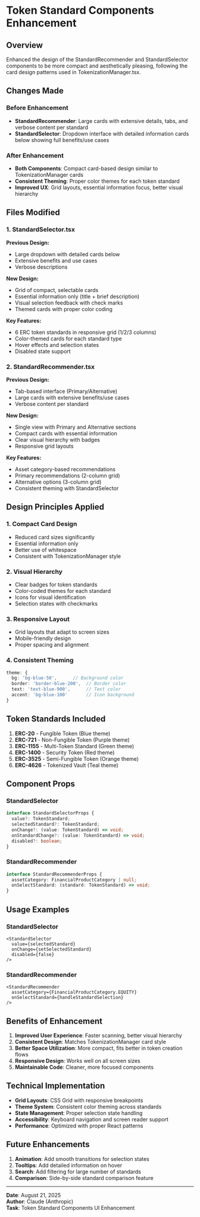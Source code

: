 # Token Standard Components Enhancement

## Overview
Enhanced the design of the StandardRecommender and StandardSelector components to be more compact and aesthetically pleasing, following the card design patterns used in TokenizationManager.tsx.

## Changes Made

### Before Enhancement
- **StandardRecommender**: Large cards with extensive details, tabs, and verbose content per standard
- **StandardSelector**: Dropdown interface with detailed information cards below showing full benefits/use cases

### After Enhancement
- **Both Components**: Compact card-based design similar to TokenizationManager cards
- **Consistent Theming**: Proper color themes for each token standard
- **Improved UX**: Grid layouts, essential information focus, better visual hierarchy

## Files Modified

### 1. StandardSelector.tsx
**Previous Design:**
- Large dropdown with detailed cards below
- Extensive benefits and use cases
- Verbose descriptions

**New Design:**
- Grid of compact, selectable cards
- Essential information only (title + brief description)
- Visual selection feedback with check marks
- Themed cards with proper color coding

**Key Features:**
- 6 ERC token standards in responsive grid (1/2/3 columns)
- Color-themed cards for each standard type
- Hover effects and selection states
- Disabled state support

### 2. StandardRecommender.tsx
**Previous Design:**
- Tab-based interface (Primary/Alternative)
- Large cards with extensive benefits/use cases
- Verbose content per standard

**New Design:**
- Single view with Primary and Alternative sections
- Compact cards with essential information
- Clear visual hierarchy with badges
- Responsive grid layouts

**Key Features:**
- Asset category-based recommendations
- Primary recommendations (2-column grid)
- Alternative options (3-column grid)
- Consistent theming with StandardSelector

## Design Principles Applied

### 1. Compact Card Design
- Reduced card sizes significantly
- Essential information only
- Better use of whitespace
- Consistent with TokenizationManager style

### 2. Visual Hierarchy
- Clear badges for token standards
- Color-coded themes for each standard
- Icons for visual identification
- Selection states with checkmarks

### 3. Responsive Layout
- Grid layouts that adapt to screen sizes
- Mobile-friendly design
- Proper spacing and alignment

### 4. Consistent Theming
```typescript
theme: {
  bg: 'bg-blue-50',      // Background color
  border: 'border-blue-200',  // Border color
  text: 'text-blue-900',      // Text color
  accent: 'bg-blue-100'       // Icon background
}
```

## Token Standards Included

1. **ERC-20** - Fungible Token (Blue theme)
2. **ERC-721** - Non-Fungible Token (Purple theme)
3. **ERC-1155** - Multi-Token Standard (Green theme)
4. **ERC-1400** - Security Token (Red theme)
5. **ERC-3525** - Semi-Fungible Token (Orange theme)
6. **ERC-4626** - Tokenized Vault (Teal theme)

## Component Props

### StandardSelector
```typescript
interface StandardSelectorProps {
  value?: TokenStandard;
  selectedStandard?: TokenStandard;
  onChange?: (value: TokenStandard) => void;
  onStandardChange?: (value: TokenStandard) => void;
  disabled?: boolean;
}
```

### StandardRecommender
```typescript
interface StandardRecommenderProps {
  assetCategory: FinancialProductCategory | null;
  onSelectStandard: (standard: TokenStandard) => void;
}
```

## Usage Examples

### StandardSelector
```tsx
<StandardSelector
  value={selectedStandard}
  onChange={setSelectedStandard}
  disabled={false}
/>
```

### StandardRecommender
```tsx
<StandardRecommender
  assetCategory={FinancialProductCategory.EQUITY}
  onSelectStandard={handleStandardSelection}
/>
```

## Benefits of Enhancement

1. **Improved User Experience**: Faster scanning, better visual hierarchy
2. **Consistent Design**: Matches TokenizationManager card style
3. **Better Space Utilization**: More compact, fits better in token creation flows
4. **Responsive Design**: Works well on all screen sizes
5. **Maintainable Code**: Cleaner, more focused components

## Technical Implementation

- **Grid Layouts**: CSS Grid with responsive breakpoints
- **Theme System**: Consistent color theming across standards
- **State Management**: Proper selection state handling
- **Accessibility**: Keyboard navigation and screen reader support
- **Performance**: Optimized with proper React patterns

## Future Enhancements

1. **Animation**: Add smooth transitions for selection states
2. **Tooltips**: Add detailed information on hover
3. **Search**: Add filtering for large number of standards
4. **Comparison**: Side-by-side standard comparison feature

---

**Date**: August 21, 2025  
**Author**: Claude (Anthropic)  
**Task**: Token Standard Components UI Enhancement